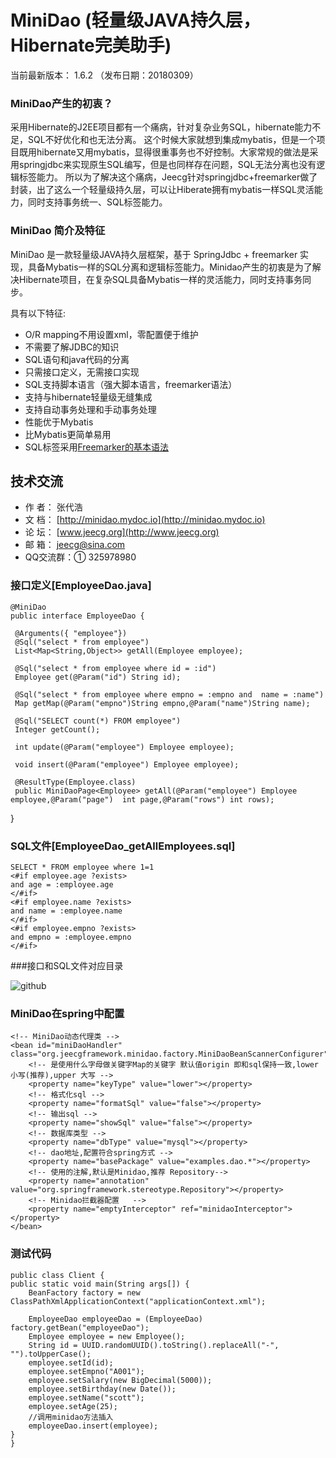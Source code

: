 MiniDao (轻量级JAVA持久层，Hibernate完美助手)
=======
当前最新版本： 1.6.2 （发布日期：20180309）

### MiniDao产生的初衷？

  采用Hibernate的J2EE项目都有一个痛病，针对复杂业务SQL，hibernate能力不足，SQL不好优化和也无法分离。 这个时候大家就想到集成mybatis，但是一个项目既用hibernate又用mybatis，显得很重事务也不好控制。大家常规的做法是采用springjdbc来实现原生SQL编写，但是也同样存在问题，SQL无法分离也没有逻辑标签能力。
  所以为了解决这个痛病，Jeecg针对springjdbc+freemarker做了封装，出了这么一个轻量级持久层，可以让Hiberate拥有mybatis一样SQL灵活能力，同时支持事务统一、SQL标签能力。


### MiniDao 简介及特征

MiniDao 是一款轻量级JAVA持久层框架，基于 SpringJdbc + freemarker 实现，具备Mybatis一样的SQL分离和逻辑标签能力。Minidao产生的初衷是为了解决Hibernate项目，在复杂SQL具备Mybatis一样的灵活能力，同时支持事务同步。 


具有以下特征:

*  O/R mapping不用设置xml，零配置便于维护
* 不需要了解JDBC的知识
* SQL语句和java代码的分离
* 只需接口定义，无需接口实现
* SQL支持脚本语言（强大脚本语言，freemarker语法）
* 支持与hibernate轻量级无缝集成
* 支持自动事务处理和手动事务处理
* 性能优于Mybatis
* 比Mybatis更简单易用
* SQL标签采用[Freemarker的基本语法](http://blog.csdn.net/zhangdaiscott/article/details/77505453)


技术交流
-----------------------------------
* 作 者：  张代浩
* 文 档： [http://minidao.mydoc.io](http://minidao.mydoc.io)
* 论 坛： [www.jeecg.org](http://www.jeecg.org)
* 邮 箱：  jeecg@sina.com
* QQ交流群：① 325978980


### 接口定义[EmployeeDao.java]  
    @MiniDao
    public interface EmployeeDao {
	
     @Arguments({ "employee"})
	 @Sql("select * from employee")
	 List<Map<String,Object>> getAll(Employee employee);
    
     @Sql("select * from employee where id = :id")
	 Employee get(@Param("id") String id);
    
	 @Sql("select * from employee where empno = :empno and  name = :name")
     Map getMap(@Param("empno")String empno,@Param("name")String name);

     @Sql("SELECT count(*) FROM employee")
     Integer getCount();

     int update(@Param("employee") Employee employee);

     void insert(@Param("employee") Employee employee);
	 
	 @ResultType(Employee.class)
	 public MiniDaoPage<Employee> getAll(@Param("employee") Employee employee,@Param("page")  int page,@Param("rows") int rows);
   }
    
    
    
### SQL文件[EmployeeDao_getAllEmployees.sql]
    SELECT * FROM employee where 1=1 
    <#if employee.age ?exists>
	and age = :employee.age
    </#if>
    <#if employee.name ?exists>
	and name = :employee.name
    </#if>
    <#if employee.empno ?exists>
	and empno = :employee.empno
    </#if>

###接口和SQL文件对应目录

![github](http://www.jeecg.org/data/attachment/forum/201308/18/224051ey14ehqe000iegja.jpg "minidao")

	
### MiniDao在spring中配置
    <!-- MiniDao动态代理类 -->
	<bean id="miniDaoHandler" class="org.jeecgframework.minidao.factory.MiniDaoBeanScannerConfigurer">
		<!-- 是使用什么字母做关键字Map的关键字 默认值origin 即和sql保持一致,lower小写(推荐),upper 大写 -->
		<property name="keyType" value="lower"></property>
		<!-- 格式化sql -->
		<property name="formatSql" value="false"></property>
		<!-- 输出sql -->
		<property name="showSql" value="false"></property>
		<!-- 数据库类型 -->
		<property name="dbType" value="mysql"></property>
		<!-- dao地址,配置符合spring方式 -->
		<property name="basePackage" value="examples.dao.*"></property>
		<!-- 使用的注解,默认是Minidao,推荐 Repository-->
		<property name="annotation" value="org.springframework.stereotype.Repository"></property>
		<!-- Minidao拦截器配置 	-->
		<property name="emptyInterceptor" ref="minidaoInterceptor"></property>
	</bean>

### 测试代码
    public class Client {
    public static void main(String args[]) {
		BeanFactory factory = new ClassPathXmlApplicationContext("applicationContext.xml");
     		
		EmployeeDao employeeDao = (EmployeeDao) factory.getBean("employeeDao");
		Employee employee = new Employee();
		String id = UUID.randomUUID().toString().replaceAll("-", "").toUpperCase();
		employee.setId(id);
		employee.setEmpno("A001");
		employee.setSalary(new BigDecimal(5000));
		employee.setBirthday(new Date());
		employee.setName("scott");
		employee.setAge(25);
		//调用minidao方法插入
		employeeDao.insert(employee);
	}
    }

